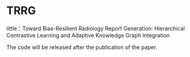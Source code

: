 # TRRG
little：Toward Bias-Resilient Radiology Report Generation: Hierarchical Contrastive Learning and Adaptive Knowledge Graph Integration

The code will be released after the publication of the paper.


